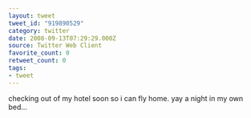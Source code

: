 ```yaml
---
layout: tweet
tweet_id: "919890529"
category: twitter
date: 2008-09-13T07:29:29.000Z
source: Twitter Web Client
favorite_count: 0
retweet_count: 0
tags:
- tweet
---
```


checking out of my hotel soon so i can fly home.  yay a night in my own bed...
